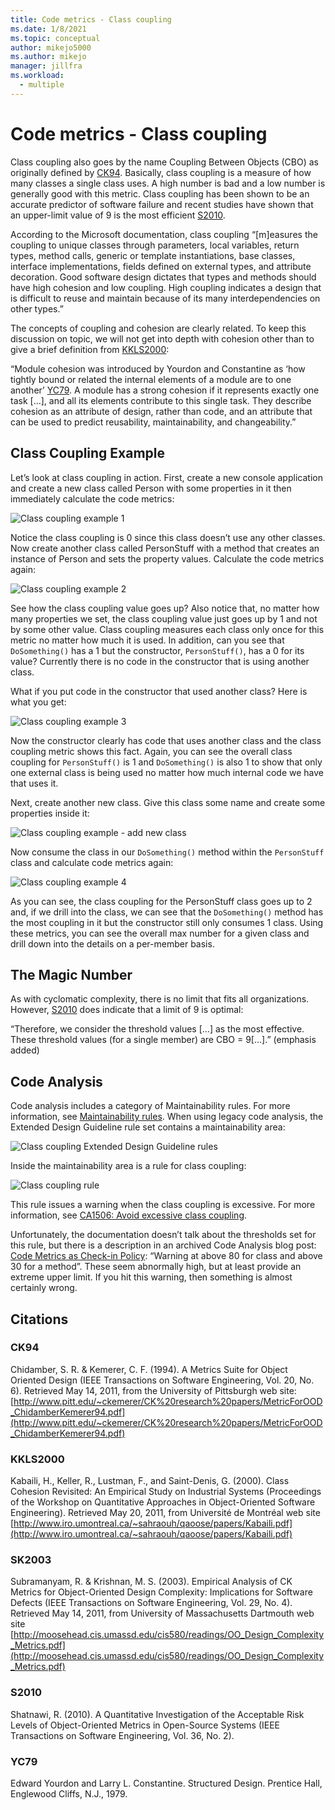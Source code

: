 ```yaml
---
title: Code metrics - Class coupling
ms.date: 1/8/2021
ms.topic: conceptual
author: mikejo5000
ms.author: mikejo
manager: jillfra
ms.workload:
  - multiple
---
```


# Code metrics - Class coupling

Class coupling also goes by the name Coupling Between Objects (CBO) as originally defined by [CK94](#CK94). Basically, class coupling is a measure of how many classes a single class uses. A high number is bad and a low number is generally good with this metric. Class coupling has been shown to be an accurate predictor of software failure and recent studies have shown that an upper-limit value of 9 is the most efficient [S2010](#S2010).

According to the Microsoft documentation, class coupling “[m]easures the coupling to unique classes through parameters, local variables, return types, method calls, generic or template instantiations, base classes, interface implementations, fields defined on external types, and attribute decoration. Good software design dictates that types and methods should have high cohesion and low coupling. High coupling indicates a design that is difficult to reuse and maintain because of its many interdependencies on other types.”

The concepts of coupling and cohesion are clearly related. To keep this discussion on topic, we will not get into depth with cohesion other than to give a brief definition from [KKLS2000](#KKLS2000):

“Module cohesion was introduced by Yourdon and Constantine as ‘how tightly bound or related the internal elements of a module are to one another’ [YC79](#YC79). A module has a strong cohesion if it represents exactly one task […], and all its elements contribute to this single task. They describe cohesion as an attribute of design, rather than code, and an attribute that can be used to predict reusability, maintainability, and changeability.”

## Class Coupling Example

Let’s look at class coupling in action. First, create a new console application and create a new class called Person with some properties in it then immediately calculate the code metrics:

![Class coupling example 1](media/class-coupling-example-1.png)

Notice the class coupling is 0 since this class doesn’t use any other classes. Now create another class called PersonStuff with a method that creates an instance of Person and sets the property values. Calculate the code metrics again:

![Class coupling example 2](media/class-coupling-example-2.png)

See how the class coupling value goes up? Also notice that, no matter how many properties we set, the class coupling value just goes up by 1 and not by some other value. Class coupling measures each class only once for this metric no matter how much it is used. In addition, can you see that `DoSomething()` has a 1 but the constructor, `PersonStuff()`, has a 0 for its value? Currently there is no code in the constructor that is using another class.

What if you put code in the constructor that used another class? Here is what you get:

![Class coupling example 3](media/class-coupling-example-3.png)

Now the constructor clearly has code that uses another class and the class coupling metric shows this fact. Again, you can see the overall class coupling for `PersonStuff()` is 1 and `DoSomething()` is also 1 to show that only one external class is being used no matter how much internal code we have that uses it.

Next, create another new class. Give this class some name and create some properties inside it:

![Class coupling example - add new class](media/class-coupling-example-add-new-class.png)

Now consume the class in our `DoSomething()` method within the `PersonStuff` class and calculate code metrics again:

![Class coupling example 4](media/class-coupling-example-4.png)

As you can see, the class coupling for the PersonStuff class goes up to 2 and, if we drill into the class, we can see that the `DoSomething()` method has the most coupling in it but the constructor still only consumes 1 class.  Using these metrics, you can see the overall max number for a given class and drill down into the details on a per-member basis.

## The Magic Number

As with cyclomatic complexity, there is no limit that fits all organizations. However, [S2010](#S2010) does indicate that a limit of 9 is optimal:

“Therefore, we consider the threshold values \[…\] as the most effective. These threshold values (for a single member) are CBO = 9[…].” (emphasis added)

## Code Analysis

Code analysis includes a category of Maintainability rules. For more information, see [Maintainability rules](/dotnet/fundamentals/code-analysis/quality-rules/maintainability-warnings). When using legacy code analysis, the Extended Design Guideline rule set contains a maintainability area:

![Class coupling Extended Design Guideline rules](media/class-coupling-extended-design-guideline-rules.png)

Inside the maintainability area is a rule for class coupling:

![Class coupling rule](media/class-coupling-maintainability-area-rules.png)

This rule issues a warning when the class coupling is excessive. For more information, see [CA1506: Avoid excessive class coupling](/dotnet/fundamentals/code-analysis/quality-rules/ca1506).

Unfortunately, the documentation doesn’t talk about the thresholds set for this rule, but there is a description in an archived Code Analysis blog post: [Code Metrics as Check-in Policy](/archive/blogs/codeanalysis/code-metrics-as-check-in-policy): “Warning at above 80 for class and above 30 for a method”.  These seem abnormally high, but at least provide an extreme upper limit. If you hit this warning, then something is almost certainly wrong.

## Citations

### CK94

Chidamber, S. R. & Kemerer, C. F. (1994). A Metrics Suite for Object Oriented Design (IEEE Transactions on Software Engineering, Vol. 20, No. 6). Retrieved May 14, 2011, from the University of Pittsburgh web site: [http://www.pitt.edu/~ckemerer/CK%20research%20papers/MetricForOOD_ChidamberKemerer94.pdf](http://www.pitt.edu/~ckemerer/CK%20research%20papers/MetricForOOD_ChidamberKemerer94.pdf)

### KKLS2000

Kabaili, H., Keller, R., Lustman, F., and Saint-Denis, G. (2000). Class Cohesion Revisited: An Empirical Study on Industrial Systems (Proceedings of the Workshop on Quantitative Approaches in Object-Oriented Software Engineering). Retrieved May 20, 2011, from Université de Montréal web site [http://www.iro.umontreal.ca/~sahraouh/qaoose/papers/Kabaili.pdf](http://www.iro.umontreal.ca/~sahraouh/qaoose/papers/Kabaili.pdf)

### SK2003

Subramanyam, R. & Krishnan, M. S. (2003). Empirical Analysis of CK Metrics for Object-Oriented Design Complexity: Implications for Software Defects (IEEE Transactions on Software Engineering, Vol. 29, No. 4). Retrieved May 14, 2011, from University of Massachusetts Dartmouth web site [http://moosehead.cis.umassd.edu/cis580/readings/OO_Design_Complexity_Metrics.pdf](http://moosehead.cis.umassd.edu/cis580/readings/OO_Design_Complexity_Metrics.pdf)

### S2010

Shatnawi, R. (2010). A Quantitative Investigation of the Acceptable Risk Levels of Object-Oriented Metrics in Open-Source Systems (IEEE Transactions on Software Engineering, Vol. 36, No. 2).

### YC79

Edward Yourdon and Larry L. Constantine. Structured Design. Prentice Hall, Englewood Cliffs, N.J., 1979.